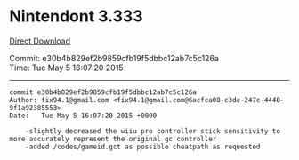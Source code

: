 # Nintendont 3.333
[Direct Download](./Nintendont.zip)

Commit: e30b4b829ef2b9859cfb19f5dbbc12ab7c5c126a  
Time: Tue May 5 16:07:20 2015   

-----

```
commit e30b4b829ef2b9859cfb19f5dbbc12ab7c5c126a
Author: fix94.1@gmail.com <fix94.1@gmail.com@6acfca08-c3de-247c-4448-9f1a92385553>
Date:   Tue May 5 16:07:20 2015 +0000

    -slightly decreased the wiiu pro controller stick sensitivity to more accurately represent the original gc controller
    -added /codes/gameid.gct as possible cheatpath as requested
```
